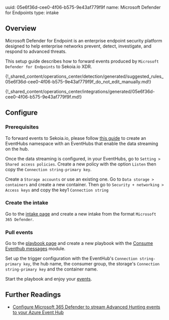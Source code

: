 uuid: 05e6f36d-cee0-4f06-b575-9e43af779f9f
name: Microsoft Defender for Endpoints
type: intake

## Overview

Microsoft Defender for Endpoint is an enterprise endpoint security platform designed to help enterprise networks prevent, detect, investigate, and respond to advanced threats.

This setup guide describes how to forward events produced by `Microsoft Defender for Endpoints` to Sekoia.io XDR.


{!_shared_content/operations_center/detection/generated/suggested_rules_05e6f36d-cee0-4f06-b575-9e43af779f9f_do_not_edit_manually.md!}

{!_shared_content/operations_center/integrations/generated/05e6f36d-cee0-4f06-b575-9e43af779f9f.md!}

## Configure

### Prerequisites

To forward events to Sekoia.io, please follow [this guide](https://docs.microsoft.com/en-us/microsoft-365/security/defender/streaming-api-event-hub) to create an EventHubs namespace with an EventHubs that enable the data streaming on the hub.

Once the data streaming is configured, in your EventHubs, go to `Setting > Shared access policies`.
Create a new policy with the option `Listen` then copy the `Connection string-primary key`.

Create a `Storage accounts` or use an existing one. Go to `Data storage > containers` and create a new container.
Then go to `Security + networking > Access keys` and copy the key1 `Connection string`

### Create the intake

Go to the [intake page](https://app.sekoia.io/operations/intakes) and create a new intake from the format `Microsoft 365 Defender`.

### Pull events

Go to the [playbook page](https://app.sekoia.io/operations/playbooks) and create a new playbook with the [Consume Eventhub messages](../../../automate/library/microsoft-azure.md#consume-eventhub-messages) module. 

Set up the trigger configuration with the EventHub's `Connection string-primary key`, the hub name, the consumer group, the storage's `Connection string-primary key` and the container name.

Start the playbook and enjoy your [events](https://app.sekoia.io/operations/events).


## Further Readings

- [Configure Microsoft 365 Defender to stream Advanced Hunting events to your Azure Event Hub](https://docs.microsoft.com/en-us/microsoft-365/security/defender/streaming-api-event-hub)
